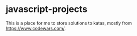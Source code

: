 # javascript-projects

This is a place for me to store solutions to katas, mostly from https://www.codewars.com/.
